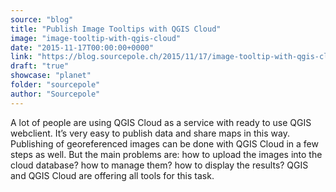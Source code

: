 ```yaml
---
source: "blog"
title: "Publish Image Tooltips with QGIS Cloud"
image: "image-tooltip-with-qgis-cloud"
date: "2015-11-17T00:00:00+0000"
link: "https://blog.sourcepole.ch/2015/11/17/image-tooltip-with-qgis-cloud/"
draft: "true"
showcase: "planet"
folder: "sourcepole"
author: "Sourcepole"
---
```


A lot of people are using QGIS Cloud as a service with ready to use QGIS webclient. It’s very easy to publish data and share maps in this way. Publishing of georeferenced images can be done with QGIS Cloud in a few steps as well. But the main problems are:
how to upload the images into the cloud database? how to manage them? how to display the results? QGIS and QGIS Cloud are offering all tools for this task.
